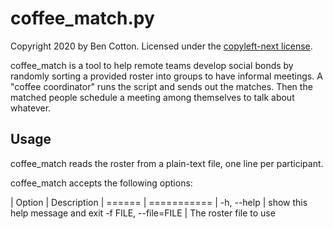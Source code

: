 # coffee_match.py

Copyright 2020 by Ben Cotton.
Licensed under the [copyleft-next license](https://github.com/copyleft-next/copyleft-next/blob/v0.3.0/Releases/copyleft-next-0.3.0).

coffee_match is a tool to help remote teams develop social bonds by randomly
sorting a provided roster into groups to have informal meetings. A "coffee
coordinator" runs the script and sends out the matches. Then the matched people
schedule a meeting among themselves to talk about whatever.

## Usage

coffee_match reads the roster from a plain-text file, one line per participant.

coffee_match accepts the following options:

| Option | Description
| ====== | ===========
|   -h, --help | show this help message and exit
  -f FILE, --file=FILE | The roster file to use

